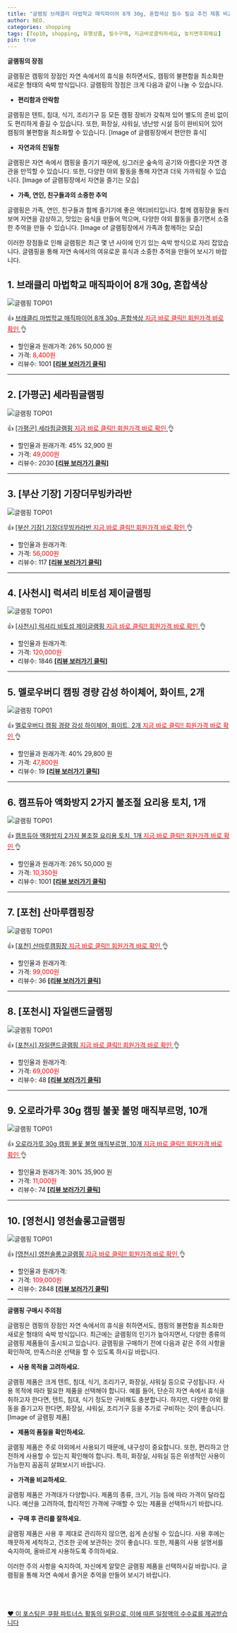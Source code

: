 ```yaml
---
title: "글램핑 브래클리 마법학교 매직파이어 8개 30g, 혼합색상 필수 필요 추천 제품 비교 최저 가격 비교 장점 구매 후기 구매평"
author: NEO.
categories: shopping
tags: [Top10, shopping, 유행상품, 필수구매, 지금바로클릭하세요, 놓치면후회해요]
pin: true
---
```

**글램핑의 장점**

글램핑은 캠핑의 장점인 자연 속에서의 휴식을 취하면서도, 캠핑의 불편함을 최소화한 새로운 형태의 숙박 방식입니다. 글램핑의 장점은 크게 다음과 같이 나눌 수 있습니다.

* **편리함과 안락함**

글램핑은 텐트, 침대, 식기, 조리기구 등 모든 캠핑 장비가 갖춰져 있어 별도의 준비 없이도 편리하게 즐길 수 있습니다. 또한, 화장실, 샤워실, 냉난방 시설 등이 완비되어 있어 캠핑의 불편함을 최소화할 수 있습니다.
[Image of 글램핑장에서 편안한 휴식]

* **자연과의 친밀함**

글램핑은 자연 속에서 캠핑을 즐기기 때문에, 싱그러운 숲속의 공기와 아름다운 자연 경관을 만끽할 수 있습니다. 또한, 다양한 야외 활동을 통해 자연과 더욱 가까워질 수 있습니다.
[Image of 글램핑장에서 자연을 즐기는 모습]

* **가족, 연인, 친구들과의 소중한 추억**

글램핑은 가족, 연인, 친구들과 함께 즐기기에 좋은 액티비티입니다. 함께 캠핑장을 둘러보며 자연을 감상하고, 맛있는 음식을 만들어 먹으며, 다양한 야외 활동을 즐기면서 소중한 추억을 만들 수 있습니다.
[Image of 글램핑장에서 가족과 함께하는 모습]

이러한 장점들로 인해 글램핑은 최근 몇 년 사이에 인기 있는 숙박 방식으로 자리 잡았습니다. 글램핑을 통해 자연 속에서의 여유로운 휴식과 소중한 추억을 만들어 보시기 바랍니다.

   

## 1. 브래클리 마법학교 매직파이어 8개 30g, 혼합색상

![글램핑 TOP01](https://thumbnail10.coupangcdn.com/thumbnails/remote/490x490ex/image/retail/images/2022/11/21/15/9/fd4c2a1b-9982-431b-a91c-9896ea87db1d.jpg)


👍 [브래클리 마법학교 매직파이어 8개 30g, 혼합색상 <font color=red> 지금 바로 클릭!! 회원가격 바로 확인 </font> ](https://link.coupang.com/re/AFFSDP?lptag=AF3617701&subid=GithubCoopas&pageKey=6936634246&traceid=V0-153&itemId=16805983843&vendorItemId=83986375978) 👌 


- 할인율과 원래가격: 26%  50,000   원
- 가격: <span style='color:red'>8,400원</span>
- 리뷰수: 1001  [**[리뷰 보러가기 클릭]**](https://link.coupang.com/re/AFFSDP?lptag=AF3617701&subid=GithubCoopas&pageKey=6936634246&traceid=V0-153&itemId=16805983843&vendorItemId=83986375978)

---


   

## 2. [가평군] 세라핌글램핑

![글램핑 TOP01](https://thumbnail9.coupangcdn.com/thumbnails/remote/490x490ex/image/travel_reactor/travelSeller/camping/A00049847/f377c9d4-db42-46de-81ad-141ef84eb9dc.jpg)


👍 [[가평군] 세라핌글램핑 <font color=red> 지금 바로 클릭!! 회원가격 바로 확인 </font> ](https://link.coupang.com/re/AFFTDP?lptag=AF3617701&subid=GithubCoopas&pageKey=113702580&traceid=V0-153&itemId=None&vendorItemId=None) 👌 


- 할인율과 원래가격: 45%  32,900   원
- 가격: <span style='color:red'>49,000원</span>
- 리뷰수: 2030  [**[리뷰 보러가기 클릭]**](https://link.coupang.com/re/AFFTDP?lptag=AF3617701&subid=GithubCoopas&pageKey=113702580&traceid=V0-153&itemId=None&vendorItemId=None)

---


   

## 3. [부산 기장] 기장더무빙카라반

![글램핑 TOP01](https://thumbnail9.coupangcdn.com/thumbnails/remote/490x490ex/image/travel_reactor/travelSeller/camping/A00104703/25854b91-c639-43d1-a971-e06d13ae5c05.jpg)


👍 [[부산 기장] 기장더무빙카라반 <font color=red> 지금 바로 클릭!! 회원가격 바로 확인 </font> ](https://link.coupang.com/re/AFFTDP?lptag=AF3617701&subid=GithubCoopas&pageKey=112496739&traceid=V0-153&itemId=None&vendorItemId=None) 👌 


- 할인율과 원래가격: 
- 가격: <span style='color:red'>56,000원</span>
- 리뷰수: 117  [**[리뷰 보러가기 클릭]**](https://link.coupang.com/re/AFFTDP?lptag=AF3617701&subid=GithubCoopas&pageKey=112496739&traceid=V0-153&itemId=None&vendorItemId=None)

---


   

## 4. [사천시] 럭셔리 비토섬 제이글램핑

![글램핑 TOP01](https://thumbnail9.coupangcdn.com/thumbnails/remote/490x490ex/image/travel_reactor/static/booking/image/pension/ddnayo/9d14bf9e-74fb-4199-b794-e19c8d2a18bf.jpg)


👍 [[사천시] 럭셔리 비토섬 제이글램핑 <font color=red> 지금 바로 클릭!! 회원가격 바로 확인 </font> ](https://link.coupang.com/re/AFFTDP?lptag=AF3617701&subid=GithubCoopas&pageKey=10000000028196&traceid=V0-153&itemId=None&vendorItemId=None) 👌 


- 할인율과 원래가격: 
- 가격: <span style='color:red'>120,000원</span>
- 리뷰수: 1846  [**[리뷰 보러가기 클릭]**](https://link.coupang.com/re/AFFTDP?lptag=AF3617701&subid=GithubCoopas&pageKey=10000000028196&traceid=V0-153&itemId=None&vendorItemId=None)

---


   

## 5. 멜로우버디 캠핑 경량 감성 하이체어, 화이트, 2개

![글램핑 TOP01](https://thumbnail9.coupangcdn.com/thumbnails/remote/490x490ex/image/retail/images/2023/05/04/11/6/2369688d-a75e-4dc6-8991-6b141e489848.jpg)


👍 [멜로우버디 캠핑 경량 감성 하이체어, 화이트, 2개 <font color=red> 지금 바로 클릭!! 회원가격 바로 확인 </font> ](https://link.coupang.com/re/AFFSDP?lptag=AF3617701&subid=GithubCoopas&pageKey=7119146566&traceid=V0-153&itemId=17820296162&vendorItemId=85869894503) 👌 


- 할인율과 원래가격: 40%  29,800   원
- 가격: <span style='color:red'>47,800원</span>
- 리뷰수: 19  [**[리뷰 보러가기 클릭]**](https://link.coupang.com/re/AFFSDP?lptag=AF3617701&subid=GithubCoopas&pageKey=7119146566&traceid=V0-153&itemId=17820296162&vendorItemId=85869894503)

---


   

## 6. 캠프듀아 액화방지 2가지 불조절 요리용 토치, 1개

![글램핑 TOP01](https://thumbnail7.coupangcdn.com/thumbnails/remote/490x490ex/image/retail/images/5148453523336069-cf3bf750-6d43-44fd-bacc-dc44baf6f64e.jpg)


👍 [캠프듀아 액화방지 2가지 불조절 요리용 토치, 1개 <font color=red> 지금 바로 클릭!! 회원가격 바로 확인 </font> ](https://link.coupang.com/re/AFFSDP?lptag=AF3617701&subid=GithubCoopas&pageKey=5101027790&traceid=V0-153&itemId=6949296714&vendorItemId=79372366237) 👌 


- 할인율과 원래가격: 26%  50,000   원
- 가격: <span style='color:red'>10,350원</span>
- 리뷰수: 1001  [**[리뷰 보러가기 클릭]**](https://link.coupang.com/re/AFFSDP?lptag=AF3617701&subid=GithubCoopas&pageKey=5101027790&traceid=V0-153&itemId=6949296714&vendorItemId=79372366237)

---


   

## 7. [포천] 산마루캠핑장

![글램핑 TOP01](https://thumbnail10.coupangcdn.com/thumbnails/remote/490x490ex/image/travel_reactor/travelSeller/camping/A00932902/14c3b36c-8167-4aa0-a2aa-600e22c42875.jpg)


👍 [[포천] 산마루캠핑장 <font color=red> 지금 바로 클릭!! 회원가격 바로 확인 </font> ](https://link.coupang.com/re/AFFTDP?lptag=AF3617701&subid=GithubCoopas&pageKey=10000001799175&traceid=V0-153&itemId=None&vendorItemId=None) 👌 


- 할인율과 원래가격: 
- 가격: <span style='color:red'>99,000원</span>
- 리뷰수: 36  [**[리뷰 보러가기 클릭]**](https://link.coupang.com/re/AFFTDP?lptag=AF3617701&subid=GithubCoopas&pageKey=10000001799175&traceid=V0-153&itemId=None&vendorItemId=None)

---


   

## 8. [포천시] 자일랜드글램핑

![글램핑 TOP01](https://thumbnail8.coupangcdn.com/thumbnails/remote/490x490ex/image/travel_reactor/static/booking/image/pension/ddnayo/b02b9217-adbb-455c-824e-2bfea3e5a135.jpg)


👍 [[포천시] 자일랜드글램핑 <font color=red> 지금 바로 클릭!! 회원가격 바로 확인 </font> ](https://link.coupang.com/re/AFFTDP?lptag=AF3617701&subid=GithubCoopas&pageKey=151866325&traceid=V0-153&itemId=None&vendorItemId=None) 👌 


- 할인율과 원래가격: 
- 가격: <span style='color:red'>69,000원</span>
- 리뷰수: 48  [**[리뷰 보러가기 클릭]**](https://link.coupang.com/re/AFFTDP?lptag=AF3617701&subid=GithubCoopas&pageKey=151866325&traceid=V0-153&itemId=None&vendorItemId=None)

---


   

## 9. 오로라가루 30g 캠핑 불꽃 불멍 매직부르멍, 10개

![글램핑 TOP01](https://thumbnail10.coupangcdn.com/thumbnails/remote/490x490ex/image/vendor_inventory/09f0/a747da4b1d96d196dd3882ccf088b1ffce140dfb7124a3d64eebc51dd420.jpg)


👍 [오로라가루 30g 캠핑 불꽃 불멍 매직부르멍, 10개 <font color=red> 지금 바로 클릭!! 회원가격 바로 확인 </font> ](https://link.coupang.com/re/AFFSDP?lptag=AF3617701&subid=GithubCoopas&pageKey=7268558822&traceid=V0-153&itemId=18531612165&vendorItemId=85669990058) 👌 


- 할인율과 원래가격: 30%  35,900   원
- 가격: <span style='color:red'>11,000원</span>
- 리뷰수: 74  [**[리뷰 보러가기 클릭]**](https://link.coupang.com/re/AFFSDP?lptag=AF3617701&subid=GithubCoopas&pageKey=7268558822&traceid=V0-153&itemId=18531612165&vendorItemId=85669990058)

---


   

## 10. [영천시] 영천솔롱고글램핑

![글램핑 TOP01](https://thumbnail10.coupangcdn.com/thumbnails/remote/490x490ex/image/travel_reactor/static/booking/image/pension/ddnayo/76306a93-4eb4-4107-a659-48507420c2da.jpg)


👍 [[영천시] 영천솔롱고글램핑 <font color=red> 지금 바로 클릭!! 회원가격 바로 확인 </font> ](https://link.coupang.com/re/AFFTDP?lptag=AF3617701&subid=GithubCoopas&pageKey=112894335&traceid=V0-153&itemId=None&vendorItemId=None) 👌 


- 할인율과 원래가격: 
- 가격: <span style='color:red'>109,000원</span>
- 리뷰수: 2848  [**[리뷰 보러가기 클릭]**](https://link.coupang.com/re/AFFTDP?lptag=AF3617701&subid=GithubCoopas&pageKey=112894335&traceid=V0-153&itemId=None&vendorItemId=None)

---
**글램핑 구매시 주의점**

글램핑은 캠핑의 장점인 자연 속에서의 휴식을 취하면서도, 캠핑의 불편함을 최소화한 새로운 형태의 숙박 방식입니다. 최근에는 글램핑의 인기가 높아지면서, 다양한 종류의 글램핑 제품들이 출시되고 있습니다. 글램핑을 구매하기 전에 다음과 같은 주의 사항을 확인하여, 만족스러운 선택을 할 수 있도록 하시길 바랍니다.

* **사용 목적을 고려하세요.**

글램핑 제품은 크게 텐트, 침대, 식기, 조리기구, 화장실, 샤워실 등으로 구성됩니다. 사용 목적에 따라 필요한 제품을 선택해야 합니다. 예를 들어, 단순히 자연 속에서 휴식을 취하고자 한다면, 텐트, 침대, 식기 정도만 구비해도 충분합니다. 하지만, 다양한 야외 활동을 즐기고자 한다면, 화장실, 샤워실, 조리기구 등을 추가로 구비하는 것이 좋습니다.
[Image of 글램핑 제품]

* **제품의 품질을 확인하세요.**

글램핑 제품은 주로 야외에서 사용되기 때문에, 내구성이 중요합니다. 또한, 편리하고 안전하게 사용할 수 있는지 확인해야 합니다. 특히, 화장실, 샤워실 등은 위생적인 사용이 가능한지 꼼꼼히 살펴보시기 바랍니다.

* **가격을 비교하세요.**

글램핑 제품은 가격대가 다양합니다. 제품의 종류, 크기, 기능 등에 따라 가격이 달라집니다. 예산을 고려하여, 합리적인 가격에 구매할 수 있는 제품을 선택하시기 바랍니다.

* **구매 후 관리를 잘하세요.**

글램핑 제품은 사용 후 제대로 관리하지 않으면, 쉽게 손상될 수 있습니다. 사용 후에는 깨끗하게 세척하고, 건조한 곳에 보관하는 것이 좋습니다. 또한, 제품의 사용 설명서를 숙지하여, 올바르게 사용하도록 주의하세요.

이러한 주의 사항을 숙지하여, 자신에게 알맞은 글램핑 제품을 선택하시길 바랍니다. 글램핑을 통해 자연 속에서 즐거운 추억을 만들어 보시기 바랍니다.<br><br><br><br><br> [ ❤  이 포스팅은 쿠팡 파트너스 활동의 일환으로, 이에 따른 일정액의 수수료를 제공받습니다](https://link.coupang.com/a/bcEFyh)